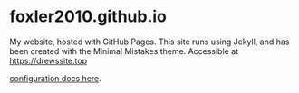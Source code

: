 # foxler2010.github.io

My website, hosted with GitHub Pages. This site runs using Jekyll, and has been created with the Minimal Mistakes theme.
Accessible at https://drewssite.top

[configuration docs here](https://mmistakes.github.io/minimal-mistakes/docs/configuration/).
